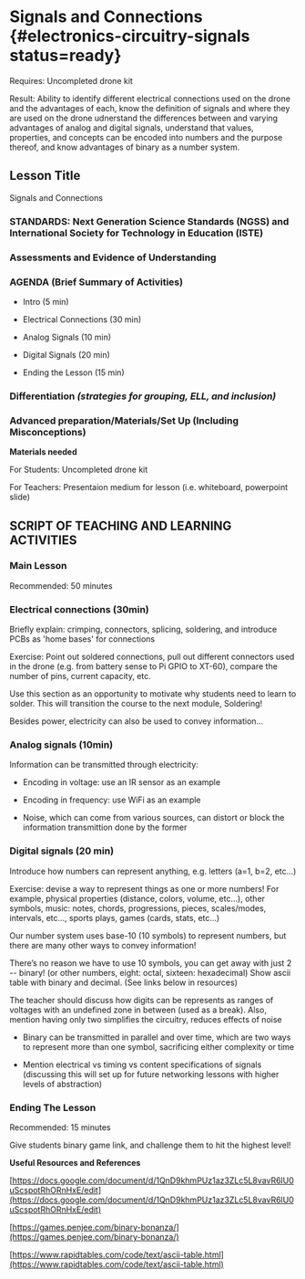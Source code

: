 # Signals and Connections {#electronics-circuitry-signals status=ready}

<div class='requirements' markdown='1'>

Requires: Uncompleted drone kit

Result: Ability to identify different electrical connections used on the drone and the advantages of each, know the definition of signals and where they are used on the drone
udnerstand the differences between and varying advantages of analog and digital signals, understand that values, properties, and concepts can be encoded into numbers and the purpose thereof, and know advantages of binary as a number system.


</div>

## Lesson Title
Signals and Connections

### STANDARDS: Next Generation Science Standards (NGSS) and International Society for Technology in Education (ISTE)



### Assessments and Evidence of Understanding


### AGENDA (Brief Summary of Activities)

- Intro (5 min)

- Electrical Connections (30 min)

- Analog Signals (10 min)

- Digital Signals (20 min)

- Ending the Lesson (15 min)

### Differentiation _(strategies for grouping, ELL, and inclusion)_


### Advanced preparation/Materials/Set Up (Including Misconceptions)

**Materials needed**

For Students: Uncompleted drone kit

For Teachers: Presentaion medium for lesson (i.e. whiteboard, powerpoint slide)

## SCRIPT OF TEACHING AND LEARNING ACTIVITIES


### Main Lesson

Recommended: 50 minutes

### Electrical connections (30min)

Briefly explain: crimping, connectors, splicing, soldering, and introduce PCBs as 'home bases' for connections

Exercise: Point out soldered connections, pull out different connectors used in the drone (e.g. from battery sense to Pi GPIO to XT-60), compare the number of pins, current capacity, etc.

Use this section as an opportunity to motivate why students need to learn to solder. This will transition the course to the next module, Soldering!

Besides power, electricity can also be used to convey information...

### Analog signals (10min)

Information can be transmitted through electricity:

- Encoding in voltage: use an IR sensor as an example

- Encoding in frequency: use WiFi as an example

- Noise, which can come from various sources, can distort or block the information transmittion done by the former

### Digital signals (20 min)

Introduce how numbers can represent anything, e.g. letters (a=1, b=2, etc...)

Exercise: devise a way to represent things as one or more numbers! For example, physical properties (distance, colors, volume, etc...), other symbols, music: notes, chords, progressions, pieces, scales/modes,  intervals, etc…, sports plays, games (cards, stats, etc...)

Our number system uses base-10 (10 symbols) to represent numbers, but there are many other ways to convey information!

There’s no reason we have to use 10 symbols, you can get away with just 2 -- binary! (or other numbers, eight: octal, sixteen: hexadecimal) Show ascii table with binary and decimal. (See links below in resources)

The teacher should discuss how digits can be represents as ranges of voltages with an undefined zone in between (used as a break). Also, mention having only two simplifies the circuitry, reduces effects of noise

- Binary can be transmitted in parallel and over time, which are two ways to represent more than one symbol, sacrificing either complexity or time

- Mention electrical vs timing vs content specifications of signals (discussing this will set up for future networking lessons with higher levels of abstraction)

### Ending The Lesson

Recommended: 15 minutes

Give students binary game link, and challenge them to hit the highest level! 

**Useful Resources and References**

[https://docs.google.com/document/d/1QnD9khmPUz1az3ZLc5L8vavR6lU0uScspotRhORnHxE/edit](https://docs.google.com/document/d/1QnD9khmPUz1az3ZLc5L8vavR6lU0uScspotRhORnHxE/edit)

[https://games.penjee.com/binary-bonanza/](https://games.penjee.com/binary-bonanza/)

[https://www.rapidtables.com/code/text/ascii-table.html](https://www.rapidtables.com/code/text/ascii-table.html)
